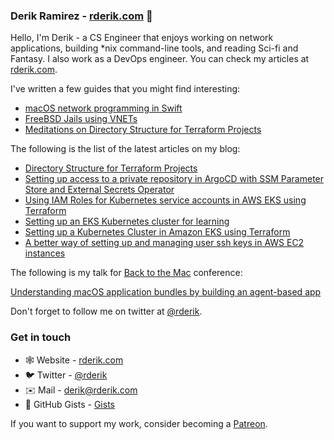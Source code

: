 ### Derik Ramirez - [rderik.com](https://rderik.com) 👋

Hello, I'm Derik - a CS Engineer that enjoys working on network applications, building *nix command-line tools, and reading Sci-fi and Fantasy. I also work as a DevOps engineer. You can check my articles at [rderik.com](https://rderik.com).

I've written a few guides that you might find interesting:

- [macOS network programming in Swift](https://rderik.com/guides/macos_network_programming/)
- [FreeBSD Jails using VNETs](https://rderik.com/guides/jails_vnet/)
- [Meditations on Directory Structure for Terraform Projects](https://rderik.com/guides/meditations_directory_structure_tf_projects)

The following is the list of the latest articles on my blog:

- [Directory Structure for Terraform Projects](https://rderik.com/blog/directory-structure-for-terraform-projects/)
- [Setting up access to a private repository in ArgoCD with SSM Parameter Store and External Secrets Operator](https://rderik.com/blog/setting-up-access-to-a-private-repository-in-argocd-with-ssm-parameter-store-and-external-secrets-operator/)
- [Using IAM Roles for Kubernetes service accounts in AWS EKS using Terraform](https://rderik.com/blog/using-iam-roles-for-kubernetes-service-accounts-in-aws-eks-using-terraform/)
- [Setting up an EKS Kubernetes cluster for learning](https://rderik.com/blog/setting-up-a-eks-kubernetes-cluster-for-learning/)
- [Setting up a Kubernetes Cluster in Amazon EKS using Terraform](https://rderik.com/blog/setting-up-a-kubernetes-cluster-in-amazon-eks-using-terraform/)
- [A better way of setting up and managing user ssh keys in AWS EC2 instances](https://rderik.com/blog/a-better-way-of-setting-up-and-managing-user-ssh-keys-in-aws-ec2-instances/)


The following is my talk for [Back to the Mac](https://backtomac.org) conference:

[Understanding macOS application bundles by building an agent-based app](https://youtu.be/OO-aanwkh0k)

Don't forget to follow me on twitter at [@rderik](https://twitter.com/rderik).

### Get in touch
- 🕸 Website - [rderik.com](https://rderik.com)
- 🐦 Twitter - [@rderik](https://twitter.com/rderik)
- ✉️ Mail - [derik@rderik.com](mailto:derik@rderik.com)
- 🐙 GitHub Gists - [Gists](https://gist.github.com/rderik)

If you want to support my work, consider becoming a [Patreon](https://www.patreon.com/rderik).
